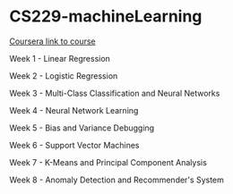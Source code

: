 # CS229-machineLearning

[Coursera link to course](https://www.coursera.org/learn/machine-learning/home/welcome)

Week 1 - Linear Regression

Week 2 - Logistic Regression

Week 3 - Multi-Class Classification and Neural Networks

Week 4 - Neural Network Learning

Week 5 - Bias and Variance Debugging

Week 6 - Support Vector Machines

Week 7 - K-Means and Principal Component Analysis

Week 8 - Anomaly Detection and Recommender's System
